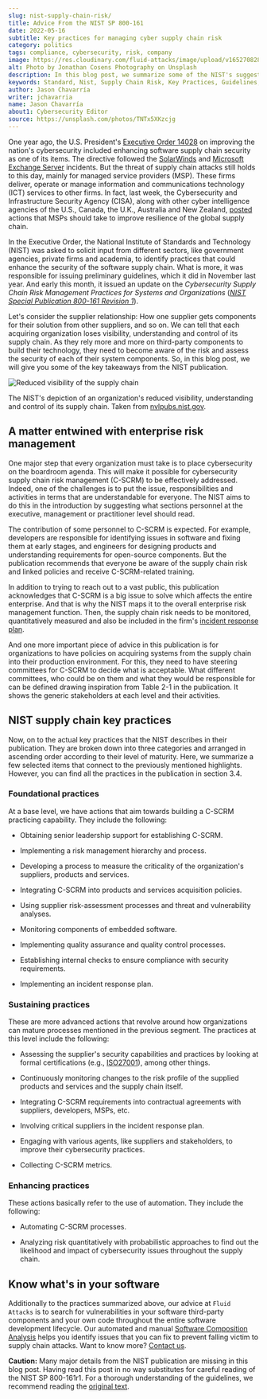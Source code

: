 ```yaml
---
slug: nist-supply-chain-risk/
title: Advice From the NIST SP 800-161
date: 2022-05-16
subtitle: Key practices for managing cyber supply chain risk
category: politics
tags: compliance, cybersecurity, risk, company
image: https://res.cloudinary.com/fluid-attacks/image/upload/v1652708289/blog/nist-supply-chain-risk/cover_nist.webp
alt: Photo by Jonathan Cosens Photography on Unsplash
description: In this blog post, we summarize some of the NIST's suggested key practices to manage cybersecurity supply chain risk.
keywords: Standard, Nist, Supply Chain Risk, Key Practices, Guidelines, Policy, Software Composition Analysis, Ethical Hacking, Pentesting
author: Jason Chavarría
writer: jchavarria
name: Jason Chavarría
about1: Cybersecurity Editor
source: https://unsplash.com/photos/TNTx5XKzcjg
---
```


One year ago,
the U.S. President's [Executive Order 14028](https://www.federalregister.gov/documents/2021/05/17/2021-10460/improving-the-nations-cybersecurity)
on improving the nation's cybersecurity
included enhancing software supply chain security as one of its items.
The directive followed the [SolarWinds](../solarwinds-attack/)
and [Microsoft Exchange Server](../exchange-server-hack/) incidents.
But the threat of supply chain attacks still holds to this day,
mainly for managed service providers (MSP).
These firms deliver,
operate
or manage information
and communications technology (ICT) services to other firms.
In fact,
last week,
the Cybersecurity and Infrastructure Security Agency (CISA),
along with other cyber intelligence agencies of the U.S.,
Canada,
the U.K.,
Australia and New Zealand,
[posted](https://www.cisa.gov/news/2022/05/11/joint-cybersecurity-advisory-protect-msp-providers-and-customers)
actions that MSPs should take
to improve resilience of the global supply chain.

In the Executive Order,
the National Institute of Standards and Technology (NIST)
was asked to solicit input from different sectors,
like government agencies,
private firms
and academia,
to identify practices
that could enhance the security of the software supply chain.
What is more,
it was responsible for issuing preliminary guidelines,
which it did in November last year.
And early this month,
it issued an update
on the *Cybersecurity Supply Chain Risk Management Practices
for Systems and Organizations*
([*NIST Special Publication 800-161 Revision 1*](https://nvlpubs.nist.gov/nistpubs/SpecialPublications/NIST.SP.800-161r1.pdf)).

Let's consider the supplier relationship:
How one supplier gets components for their solution
from other suppliers,
and so on.
We can tell that each acquiring organization loses visibility,
understanding and control of its supply chain.
As they rely more and more on third-party components
to build their technology,
they need to become aware of the risk
and assess the security of each of their system components.
So,
in this blog post,
we will give you some of the key takeaways from the NIST publication.

<div class="imgblock">

![Reduced visibility of the supply chain](https://res.cloudinary.com/fluid-attacks/image/upload/v1652708733/blog/nist-supply-chain-risk/nist-reduced-visibility.webp)

<div class="title">

The NIST's depiction of an organization's reduced visibility,
understanding and control of its supply chain.
Taken from [nvlpubs.nist.gov](https://nvlpubs.nist.gov/nistpubs/SpecialPublications/NIST.SP.800-161r1.pdf).

</div>

</div>

## A matter entwined with enterprise risk management

One major step
that every organization must take
is to place cybersecurity on the boardroom agenda.
This will make it possible
for cybersecurity supply chain risk management (C-SCRM)
to be effectively addressed.
Indeed,
one of the challenges is to put the issue,
responsibilities and activities
in terms that are understandable for everyone.
The NIST aims to do this in the introduction
by suggesting what sections personnel at the executive,
management or practitioner level should read.

The contribution of some personnel to C-SCRM is expected.
For example,
developers are responsible
for identifying issues in software
and fixing them at early stages,
and engineers for designing products
and understanding requirements for open-source components.
But
the publication recommends
that everyone be aware of the supply chain risk
and linked policies and receive C-SCRM-related training.

In addition to trying to reach out to a vast public,
this publication acknowledges
that C-SCRM is a big issue to solve
which affects the entire enterprise.
And that is why
the NIST maps it to the overall enterprise risk management function.
Then,
the supply chain risk needs to be monitored,
quantitatively measured
and also be included in the firm's [incident response plan](../incident-response-plan/).

And one more important piece of advice in this publication
is for organizations to have policies
on acquiring systems from the supply chain
into their production environment.
For this,
they need to have steering committees for C-SCRM
to decide what is acceptable.
What different committees,
who could be on them
and what they would be responsible for can be defined
drawing inspiration from Table 2-1 in the publication.
It shows the generic stakeholders at each level and their activities.

## NIST supply chain key practices

Now,
on to the actual key practices
that the NIST describes in their publication.
They are broken down into three categories
and arranged in ascending order
according to their level of maturity.
Here,
we summarize a few selected items
that connect to the previously mentioned highlights.
However,
you can find all the practices in the publication
in section 3.4.

### Foundational practices

At a base level,
we have actions
that aim towards building a C-SCRM practicing capability.
They include the following:

- Obtaining senior leadership support for establishing C-SCRM.

- Implementing a risk management hierarchy and process.

- Developing a process to measure
  the criticality of the organization's suppliers,
  products and services.

- Integrating C-SCRM into products and services acquisition policies.

- Using supplier risk-assessment processes and threat
  and vulnerability analyses.

- Monitoring components of embedded software.

- Implementing quality assurance and quality control processes.

- Establishing internal checks
  to ensure compliance with security requirements.

- Implementing an incident response plan.

### Sustaining practices

These are more advanced actions
that revolve around how organizations can mature processes
mentioned in the previous segment.
The practices at this level include the following:

- Assessing the supplier's security capabilities
  and practices by looking at formal certifications
  (e.g., [ISO27001](https://docs.fluidattacks.com/criteria/compliance/iso27001/)),
  among other things.

- Continuously monitoring changes
  to the risk profile of the supplied products
  and services
  and the supply chain itself.

- Integrating C-SCRM requirements into contractual agreements
  with suppliers, developers, MSPs, etc.

- Involving critical suppliers in the incident response plan.

- Engaging with various agents,
  like suppliers and stakeholders,
  to improve their cybersecurity practices.

- Collecting C-SCRM metrics.

### Enhancing practices

These actions basically refer to the use of automation.
They include the following:

- Automating C-SCRM processes.

- Analyzing risk quantitatively with probabilistic approaches
  to find out the likelihood and impact of cybersecurity issues
  throughout the supply chain.

## Know what's in your software

Additionally to the practices summarized above,
our advice at `Fluid Attacks` is to search for vulnerabilities
in your software third-party components
and your own code
throughout the entire software development lifecycle.
Our automated and manual [Software Composition Analysis](../../categories/sca/)
helps you identify issues
that you can fix to prevent falling victim to supply chain attacks.
Want to know more?
[Contact us](../../contact-us/).

<caution-box>

**Caution:**
Many major details from the NIST publication are missing in this blog post.
Having read this post in no way substitutes
for careful reading of the NIST SP 800-161r1.
For a thorough understanding of the guidelines,
we recommend reading the
[original text](https://nvlpubs.nist.gov/nistpubs/SpecialPublications/NIST.SP.800-161r1.pdf).

</caution-box>